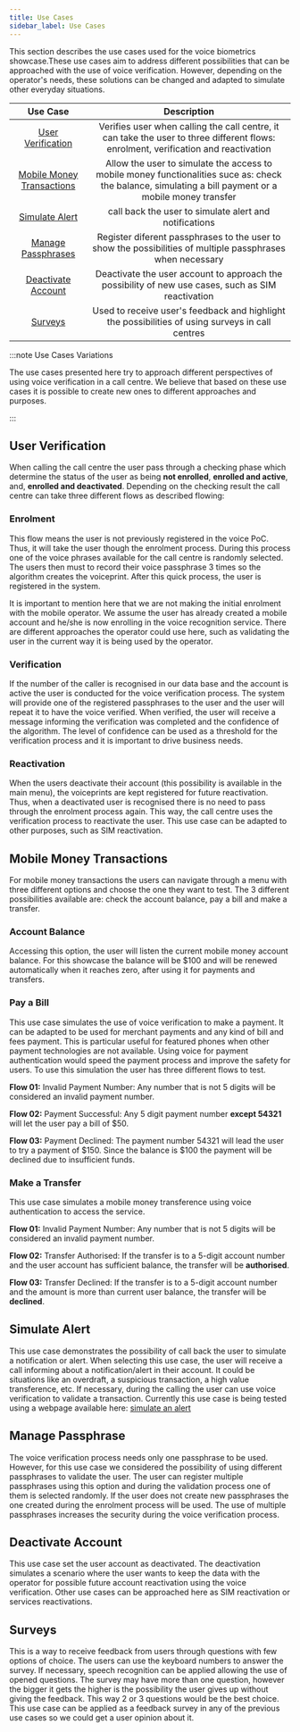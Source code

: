 ```yaml
---
title: Use Cases
sidebar_label: Use Cases
---
```


This section describes the use cases used for the voice biometrics
showcase.These use cases aim to address different possibilities that can be
approached with the use of voice verification. However, depending on the
operator's needs, these solutions can be changed and adapted to simulate other
everyday situations.

|                        Use Case                         |                                                                      Description                                                                       |
| :-----------------------------------------------------: | :----------------------------------------------------------------------------------------------------------------------------------------------------: |
|         [User Verification](#user-verification)         |          Verifies user when calling the call centre, it can take the user to three different flows: enrolment, verification and reactivation           |
| [Mobile Money Transactions](#mobile-money-transactions) | Allow the user to simulate the access to mobile money functionalities suce as: check the balance, simulating a bill payment or a mobile money transfer |
|            [Simulate Alert](#simulate-alert)            |                                                 call back the user to simulate alert and notifications                                                 |
|        [Manage Passphrases](#manage-passphrase)         |                       Register diferent passphrases to the user to show the possibilities of multiple passphrases when necessary                       |
|        [Deactivate Account](#deactivate-account)        |                           Deactivate the user account to approach the possibility of new use cases, such as SIM reactivation                           |
|                   [Surveys](#surveys)                   |                            Used to receive user's feedback and highlight the possibilities of using surveys in call centres                            |

:::note Use Cases Variations

The use cases presented here try to approach different perspectives of using
voice verification in a call centre. We believe that based on these use cases it
is possible to create new ones to different approaches and purposes.

:::

## User Verification

When calling the call centre the user pass through a checking phase which
determine the status of the user as being **not enrolled**, **enrolled and
active**, and, **enrolled and deactivated**. Depending on the checking result
the call centre can take three different flows as described flowing:

### Enrolment

This flow means the user is not previously registered in the voice PoC. Thus, it
will take the user though the enrolment process. During this process one of the
voice phrases available for the call centre is randomly selected. The users then
must to record their voice passphrase 3 times so the algorithm creates the
voiceprint. After this quick process, the user is registered in the system.

It is important to mention here that we are not making the initial enrolment
with the mobile operator. We assume the user has already created a mobile
account and he/she is now enrolling in the voice recognition service. There are
different approaches the operator could use here, such as validating the user in
the current way it is being used by the operator.

### Verification

If the number of the caller is recognised in our data base and the account is
active the user is conducted for the voice verification process. The system will
provide one of the registered passphrases to the user and the user will repeat
it to have the voice verified. When verified, the user will receive a message
informing the verification was completed and the confidence of the algorithm.
The level of confidence can be used as a threshold for the verification process
and it is important to drive business needs.

### Reactivation

When the users deactivate their account (this possibility is available in the
main menu), the voiceprints are kept registered for future reactivation. Thus,
when a deactivated user is recognised there is no need to pass through the
enrolment process again. This way, the call centre uses the verification process
to reactivate the user. This use case can be adapted to other purposes, such as
SIM reactivation.

## Mobile Money Transactions

For mobile money transactions the users can navigate through a menu with three
different options and choose the one they want to test. The 3 different
possibilities available are: check the account balance, pay a bill and make a
transfer.

### Account Balance

Accessing this option, the user will listen the current mobile money account
balance. For this showcase the balance will be \$100 and will be renewed
automatically when it reaches zero, after using it for payments and transfers.

### Pay a Bill

This use case simulates the use of voice verification to make a payment. It can
be adapted to be used for merchant payments and any kind of bill and fees
payment. This is particular useful for featured phones when other payment
technologies are not available. Using voice for payment authentication would
speed the payment process and improve the safety for users. To use this
simulation the user has three different flows to test.

**Flow 01:** Invalid Payment Number: Any number that is not 5 digits will be
considered an invalid payment number.

**Flow 02:** Payment Successful: Any 5 digit payment number **except 54321**
will let the user pay a bill of \$50.

**Flow 03:** Payment Declined: The payment number 54321 will lead the user to
try a payment of $150. Since the balance is $100 the payment will be declined
due to insufficient funds.

### Make a Transfer

This use case simulates a mobile money transference using voice authentication
to access the service.

**Flow 01:** Invalid Payment Number: Any number that is not 5 digits will be
considered an invalid payment number.

**Flow 02:** Transfer Authorised: If the transfer is to a 5-digit account number
and the user account has sufficient balance, the transfer will be
**authorised**.

**Flow 03:** Transfer Declined: If the transfer is to a 5-digit account number
and the amount is more than current user balance, the transfer will be
**declined**.

## Simulate Alert

This use case demonstrates the possibility of call back the user to simulate a
notification or alert. When selecting this use case, the user will receive a
call informing about a notification/alert in their account. It could be
situations like an overdraft, a suspicious transaction, a high value
transference, etc. If necessary, during the calling the user can use voice
verification to validate a transaction. Currently this use case is being tested
using a webpage available here:
[simulate an alert](https://gsmainclusivetechlab.github.io/b4ll-voice/voice-biometric/alerts/)

## Manage Passphrase

The voice verification process needs only one passphrase to be used. However,
for this use case we considered the possibility of using different passphrases
to validate the user. The user can register multiple passphrases using this
option and during the validation process one of them is selected randomly. If
the user does not create new passphrases the one created during the enrolment
process will be used. The use of multiple passphrases increases the security
during the voice verification process.

## Deactivate Account

This use case set the user account as deactivated. The deactivation simulates a
scenario where the user wants to keep the data with the operator for possible
future account reactivation using the voice verification. Other use cases can be
approached here as SIM reactivation or services reactivations.

## Surveys

This is a way to receive feedback from users through questions with few options
of choice. The users can use the keyboard numbers to answer the survey. If
necessary, speech recognition can be applied allowing the use of opened
questions. The survey may have more than one question, however the bigger it
gets the higher is the possibility the user gives up without giving the
feedback. This way 2 or 3 questions would be the best choice. This use case can
be applied as a feedback survey in any of the previous use cases so we could get
a user opinion about it.
